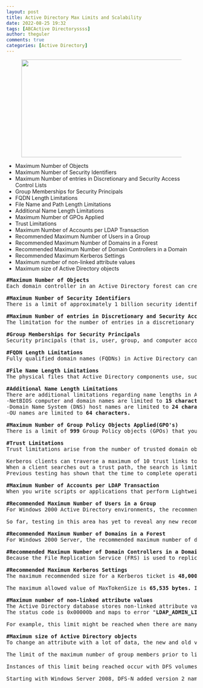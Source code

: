 ```yaml
---
layout: post
title: Active Directory Max Limits and Scalability
date: 2022-08-25 19:32
tags: [ABCActive Directoryssss]
author: theguler
comments: true
categories: [Active Directory]
---
```

<!-- wp:image {"id":890,"width":"528px","height":"259px","sizeSlug":"large","linkDestination":"none"} -->
<figure class="wp-block-image size-large is-resized"><img src="https://theguler.wordpress.com/wp-content/uploads/2022/01/ads.jpeg?w=1024" alt="" class="wp-image-890" style="width:528px;height:259px" /></figure>
<!-- /wp:image -->

<!-- wp:list -->
<ul class="wp-block-list"><!-- wp:list-item -->
<li>Maximum Number of Objects</li>
<!-- /wp:list-item -->

<!-- wp:list-item -->
<li>Maximum Number of Security Identifiers</li>
<!-- /wp:list-item -->

<!-- wp:list-item -->
<li>Maximum Number of entries in Discretionary and Security Access Control Lists</li>
<!-- /wp:list-item -->

<!-- wp:list-item -->
<li>Group Memberships for Security Principals</li>
<!-- /wp:list-item -->

<!-- wp:list-item -->
<li>FQDN Length Limitations</li>
<!-- /wp:list-item -->

<!-- wp:list-item -->
<li>File Name and Path Length Limitations</li>
<!-- /wp:list-item -->

<!-- wp:list-item -->
<li>Additional Name Length Limitations</li>
<!-- /wp:list-item -->

<!-- wp:list-item -->
<li>Maximum Number of GPOs Applied</li>
<!-- /wp:list-item -->

<!-- wp:list-item -->
<li>Trust Limitations</li>
<!-- /wp:list-item -->

<!-- wp:list-item -->
<li>Maximum Number of Accounts per LDAP Transaction</li>
<!-- /wp:list-item -->

<!-- wp:list-item -->
<li>Recommended Maximum Number of Users in a Group</li>
<!-- /wp:list-item -->

<!-- wp:list-item -->
<li>Recommended Maximum Number of Domains in a Forest</li>
<!-- /wp:list-item -->

<!-- wp:list-item -->
<li>Recommended Maximum Number of Domain Controllers in a Domain</li>
<!-- /wp:list-item -->

<!-- wp:list-item -->
<li>Recommended Maximum Kerberos Settings</li>
<!-- /wp:list-item -->

<!-- wp:list-item -->
<li>Maximum number of non-linked attribute values</li>
<!-- /wp:list-item -->

<!-- wp:list-item -->
<li>Maximum size of Active Directory objects</li>
<!-- /wp:list-item --></ul>
<!-- /wp:list -->

<!-- wp:preformatted -->
<pre class="wp-block-preformatted"><strong>#Maximum Number of Objects</strong><br>Each domain controller in an Active Directory forest can create a little bit less than 2.15 billion objects during its lifetime.<strong>(Average lifespan of 5 years)</strong><br><br><strong>#Maximum Number of Security Identifiers</strong><br>There is a limit of approximately 1 billion security identifiers (SIDs) over the life of a domain. This limit is due to the size of the global relative identifier (RID) pool of 30 bits that makes each SID (that is assigned to user, group, and computer accounts) in a domain unique. The actual limit is <strong>230</strong> or <strong>1,073,741,823</strong> RIDs<br><br><strong>#Maximum Number of entries in Discretionary and Security Access Control Lists</strong><br>The limitation for the number of entries in a discretionary access control list (DACL) or a security access control list (SACL) of an Active Directory object using the ntSecurityDescriptor attribute comes from a limitation in the size of the access control list (ACL), which is 64K. Since access control entries (ACEs) vary in size, the actual number of entries (SIDs) is approximately <strong>1,820.</strong><br><br><strong>#Group Memberships for Security Principals</strong><br>Security principals (that is, user, group, and computer accounts) can be members of a maximum of approximately <strong>1,015</strong> groups.<br><br><strong>#FQDN Length Limitations</strong><br>Fully qualified domain names (FQDNs) in Active Directory cannot exceed <strong>64</strong> characters in total length, including hyphens and periods (.)<br><br><strong>#File Name Length Limitations</strong><br>The physical files that Active Directory components use, such as SYSVOL, database (NTDS.DIT), and log file paths, are constrained by the MAX_PATH length of <strong>260 </strong>characters, as defined by the Win32 APIs. When you are determining where to place your SYSVOL and database files during Active Directory installation, avoid nested folder structures that make the full file path to the SYSVOL folder, database, and log files longer than 260 characters.<br><br><strong>#Additional Name Length Limitations</strong><br>There are additional limitations regarding name lengths in Active Directory.<br>-NetBIOS computer and domain names are limited to <strong>15 characters.</strong><br>-Domain Name System (DNS) host names are limited to <strong>24 characters.</strong><br>-OU names are limited to <strong>64 characters.</strong><br><br><strong>#Maximum Number of Group Policy Objects Applied(GPO's)</strong><br>There is a limit of <strong>999</strong> Group Policy objects (GPOs) that you can apply to a user account or computer account. This does not mean that the total number of policy settings on the system is limited to <strong>999.</strong> Rather, a single user or computer will not be able to process more than <strong>999 GPOs.</strong> This limit exists for performance reasons.<br><br><strong>#Trust Limitations</strong><br>Trust limitations arise from the number of trusted domain objects (TDOs), the length of trust paths, and the ability of clients to discover available trusts. Limitations that apply include the following:<br><br>Kerberos clients can traverse a maximum of 10 trust links to locate a requested resource in another domain. If the trust path between the domains exceeds this limit, the attempt to access the domain fails.<br>When a client searches out a trust path, the search is limited to the trusts that are established directly with a domain and the trusts that are transitive within a forest.<br>Previous testing has shown that the time to complete operations related to TDOs, such as authentication across domains, deteriorates noticeably if the Active Directory implementation in an organization contains more than <strong>2,400 TDOs.</strong><br><br><strong>#Maximum Number of Accounts per LDAP Transaction</strong><br>When you write scripts or applications that perform Lightweight Directory Access Protocol (LDAP) transactions, the recommended limit is to perform no more than <strong>5,000 </strong>operations per LDAP transaction.<br><br><strong>#Recommended Maximum Number of Users in a Group</strong><br>For Windows 2000 Active Directory environments, the recommended maximum number of members in a group is <strong>5,000.</strong> This recommendation is based on the number of concurrent atomic changes that can be committed in a single database transaction.<br><br>So far, testing in this area has yet to reveal any new recommended limits to the number of members in a group or any other linked multi-valued attribute. Production environments have been reported to exceed 4 million members, and Microsoft scalability testing reached <strong>500 million</strong> members.<br><br><strong>#Recommended Maximum Number of Domains in a Forest</strong><br>For Windows 2000 Server, the recommended maximum number of domains in a forest is <strong>800.</strong> For Windows Server 2003, the recommended maximum number of domains when the forest functional level is set to Windows Server 2003 (also known as forest functional level 2) is 1,200.<br><br><strong>#Recommended Maximum Number of Domain Controllers in a Domain</strong><br>Because the File Replication Service (FRS) is used to replicate SYSVOL in a Windows Server 2003 domain, we recommend a limit of 1,200 domain controllers per domain to ensure reliable recovery of SYSVOL.<br><br><strong>#Recommended Maximum Kerberos Settings</strong><br>The maximum recommended size for a Kerberos ticket is <strong>48,000 bytes</strong>, which is configured through the MaxTokenSize REG_DWORD value in the registry <strong>(HKEY_LOCAL_MACHINE\SYSTEM\CurrentControlSet\Services\Lsa\Kerberos\Parameters)</strong> or through Group Policy,<br><br>The maximum allowed value of MaxTokenSize is <strong>65,535 bytes.</strong> If you are using Kerberos for IPSEC key management, the limit of 65,536 bytes. However, because of HTTP’s base64 encoding of authentication context tokens, we do not recommend that you set the maxTokenSize registry entry to a value larger than <strong>48,000 bytes.</strong> Starting with Windows Server 2012, the default value of the MaxTokenSize registry entry is <strong>48,000</strong> <strong>bytes.</strong><br><br><strong>#Maximum number of non-linked attribute values</strong><br>The Active Directory database stores non-linked attribute values in a linked directory that has to fit on a database page. This results in a maximum limit of non-linked attribute values of approximately <strong>1300</strong> entries for an object that carries only this attribute. In real-world deployments, errors begin to occur when reaching approximately 1200 attribute values.<br>The status code is 0x00000b and maps to error "<strong>LDAP_ADMIN_LIMIT_EXCEEDED Administration limit on the server has exceeded.</strong>"<br><br>For example, this limit might be reached when there are many DNS records on a single DNS name. That’s the case when an Active Directory domain has many DCs.<br><br><strong>#Maximum size of Active Directory objects</strong><br>To change an attribute with a lot of data, the new and old values must be stored in the database transaction. That allows to roll back the transaction if the database is closed in the middle of the transaction. The maximum size of a transaction limits the total blob size of attribute value data to approximately <strong>5 MB.</strong><br><br>The limit of the maximum number of group members prior to link-value replication and to the maximum number of transactions in group membership changes actually exist because of the maximum size of an AD transaction you can have.<br><br>Instances of this limit being reached occur with DFS volumes prior to Windows Server 2008. In versions prior to Window Server 2008, all DFS volume meta-data was stored in a single attribute “PKT” for the volume. When this attribute is updated, the total size of the transaction sometimes exceeds the database limit, causing the update to fail.<br><br>Starting with Windows Server 2008, DFS-N added version 2 namespaces where each DFS target is stored in a separate Active Directory object, thus avoiding this limit.</pre>
<!-- /wp:preformatted -->
